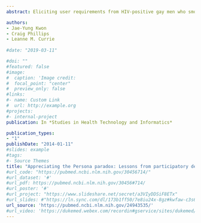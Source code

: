 ```yaml
---
abstract: Eliciting user requirements from HIV-positive gay men who smoke can be challenging. This is because of the complex relationship between social stigma and gender identities (e.g., gay, masculine, HIV+, and smoking status). Inspired to engage HIV-positive gay men in the development of a web-assisted tobacco intervention, we used personas as a main communication tool in our participatory design sessions. Personas are characters created by users that embody part of their own behaviours, thoughts, and motivations. In an apparent paradox, this article is a description of how the use of personas to ensure less realistic self-representation provided an impetus for more self-disclosure. Findings and feedbacks from this study reveal that personas are an effective design tool to engage users in sensitive topics. Implications for future work are also discussed.

authors: 
- Jae-Yung Kwon
- Craig Phillips
- Leanne M. Currie
  
#date: "2019-03-11"

#doi: ""
#featured: false
#image:
#  caption: 'Image credit: 
#  focal_point: "center"
#  preview_only: false
#links:
#- name: Custom Link
#  url: http://example.org
#projects:
#- internal-project
publication: In *Studies in Health Technology and Informatics*

publication_types:
- "1"
publishDate: "2014-01-11"
#slides: example
#tags:
#- Source Themes
title: "Appreciating the Persona paradox: Lessons from participatory design sessions with HIV+ gay men"
#url_code: "https://pubmed.ncbi.nlm.nih.gov/30456714/"
#url_dataset: '#'
#url_pdf: https://pubmed.ncbi.nlm.nih.gov/30456#714/
#url_poster: '#'
#url_project: "https://www.slideshare.net/secret/a3VIyDDSiF8ETx"
#url_slides: #"https://ln.sync.com/dl/173b1ff50/7e8iu24x-8gz#kwfaw-c3s66p2j-wcnducyz"
url_source: 'https://pubmed.ncbi.nlm.nih.gov/24943535/'
#url_video: 'https://dukemed.webex.com/recordin#gservice/sites/dukemed/recording/play/b0d1d4dd#df304b0e9866fb29143f5ac2'
---
```



